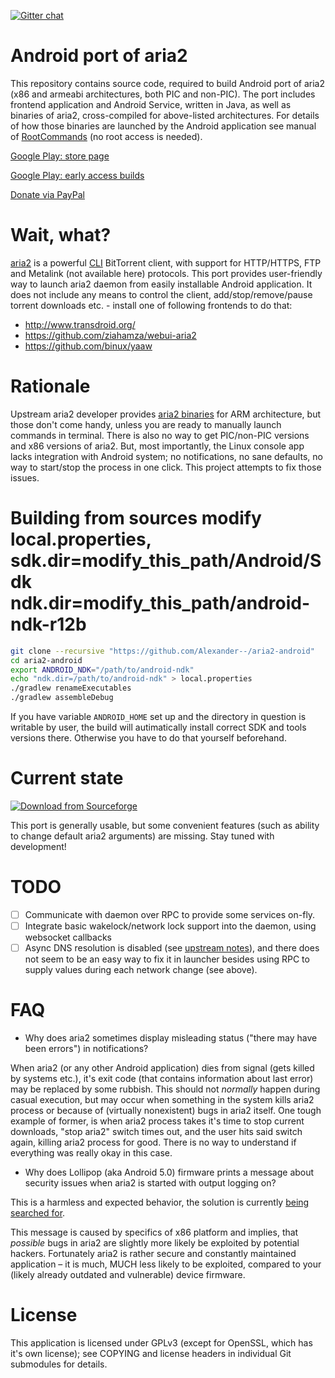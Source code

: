 [![Gitter chat](https://badges.gitter.im/gitterHQ/gitter.png)](https://gitter.im/aria2-android/Lobby)

Android port of aria2
==========
This repository contains source code, required to build Android port of aria2 (x86 and armeabi
architectures, both PIC and non-PIC). The port includes frontend application and Android Service,
written in Java, as well as binaries of aria2, cross-compiled for above-listed architectures.
For details of how those binaries are launched by the Android application see manual of
[RootCommands][1] (no root access is needed).

[Google Play: store page](https://play.google.com/store/apps/details?id=net.sf.aria2)

[Google Play: early access builds](https://play.google.com/apps/testing/net.sf.aria2)

[Donate via PayPal](http://aria2-android.sf.net/donate.php)

Wait, what?
==========
[aria2][2] is a powerful [CLI][3] BitTorrent client, with support for HTTP/HTTPS, FTP and
Metalink (not available here) protocols. This port provides user-friendly way to launch aria2
daemon from easily installable Android application. It does not include any means to control
the client, add/stop/remove/pause torrent downloads etc. - install one of following frontends
to do that:

* http://www.transdroid.org/
* https://github.com/ziahamza/webui-aria2
* https://github.com/binux/yaaw

Rationale
==========
Upstream aria2 developer provides [aria2 binaries][4] for ARM architecture, but those don't come
handy, unless you are ready to manually launch commands in terminal. There is also no way to
get PIC/non-PIC versions and x86 versions of aria2. But, most importantly, the Linux console app
lacks integration with Android system; no notifications, no sane defaults, no way to start/stop
the process in one click. This project attempts to fix those issues.

Building from sources
modify local.properties, 
sdk.dir=modify_this_path/Android/Sdk
ndk.dir=modify_this_path/android-ndk-r12b
==========

````bash
git clone --recursive "https://github.com/Alexander--/aria2-android"
cd aria2-android
export ANDROID_NDK="/path/to/android-ndk"
echo "ndk.dir=/path/to/android-ndk" > local.properties
./gradlew renameExecutables
./gradlew assembleDebug
````

If you have variable `ANDROID_HOME` set up and the directory in question is writable by user, the build 
will autimatically install correct SDK and tools versions there. Otherwise you have to do that yourself 
beforehand.

Current state
==========

[![Download from Sourceforge](https://img.shields.io/sourceforge/dt/aria2-android.svg)](http://sf.net/p/aria2-android/get/)

This port is generally usable, but some convenient features (such as ability to change default
aria2 arguments) are missing. Stay tuned with development!

TODO
==========
- [ ] Communicate with daemon over RPC to provide some services on-fly.
- [ ] Integrate basic wakelock/network lock support into the daemon, using websocket callbacks
- [ ] Async DNS resolution is disabled (see [upstream notes][5]), and there does not seem to be an
easy way to fix it in launcher besides using RPC to supply values during each network change
(see above).

FAQ
==========

* Why does aria2 sometimes display misleading status ("there may have been errors") in notifications?

When aria2 (or any other Android application) dies from signal (gets killed by systems etc.), it's
exit code (that contains information about last error) may be replaced by some rubbish.
This should not _normally_ happen during casual execution, but may occur when something in the system
kills aria2 process or because of (virtually nonexistent) bugs in aria2 itself. One tough example of
former, is when aria2 process takes it's time to stop current downloads, "stop aria2" switch times out,
and the user hits said switch again, killing aria2 process for good. There is no way to understand if
everything was really okay in this case.

* Why does Lollipop (aka Android 5.0) firmware prints a message about security issues when aria2 is started
with output logging on?

This is a harmless and expected behavior, the solution is currently [being searched for](#1).

This message is caused by specifics of x86 platform and implies, that _possible_ bugs in
aria2 are slightly more likely be exploited by potential hackers. Fortunately aria2 is rather
secure and constantly maintained application – it is much, MUCH less likely to be exploited,
compared to your (likely already outdated and vulnerable) device firmware.

License
==========
This application is licensed under GPLv3 (except for OpenSSL, which has it's own license); see
COPYING and license headers in individual Git submodules for details.

[1]: https://github.com/dschuermann/superuser-commands
[2]: http://sourceforge.net/projects/aria2/files/stable/
[3]: https://en.wikipedia.org/wiki/Command-line_interface
[4]: http://aria2.sf.net/
[5]: https://github.com/tatsuhiro-t/aria2/blob/master/README.android
